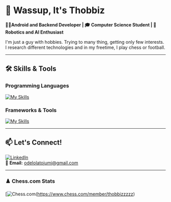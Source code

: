 # 👋 Wassup, It's Thobbiz  

**👨‍💻Android and Backend Developer | 🎓 Computer Science Student | 🤖 Robotics and AI Enthusiast**  

I'm just a guy with hobbies. Trying to many thing, getting only few interests. 
I research different technologies and in my freetime, I play chess or football.

---

## 🛠️ Skills & Tools  

### Programming Languages  
[![My Skills](https://skillicons.dev/icons?i=java,kotlin,go,python,html,css&perline=6)](https://skillicons.dev)  

### Frameworks & Tools  
[![My Skills](https://skillicons.dev/icons?i=androidstudio,gradle,bash,git,github,linux,vscode,mysql,mongodb,postgresql,docker,sqlc,vim&perline=6)](https://skillicons.dev)  

---

## 📫 Let's Connect!  

[![LinkedIn](https://img.shields.io/badge/LinkedIn-0077B5?style=for-the-badge&logo=linkedin&logoColor=white)](https://www.linkedin.com/in/oluwantojumi-odelola-6020a1203/)  
📧 **Email:** odelolatojumi@gmail.com 

---

### ♟️ Chess.com Stats  
[![Chess.com](https://chess.com-badge.vercel.app/api/badge/thobbizzzzz)(https://www.chess.com/member/thobbizzzzz)  
